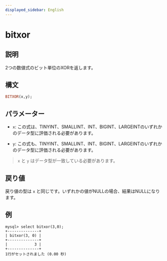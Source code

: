 ```yaml
---
displayed_sidebar: English
---
```



# bitxor

## 説明

2つの数値式のビット単位のXORを返します。

## 構文

```Haskell
BITXOR(x,y);
```

## パラメーター

- `x`: この式は、TINYINT、SMALLINT、INT、BIGINT、LARGEINTのいずれかのデータ型に評価される必要があります。

- `y`: この式も、TINYINT、SMALLINT、INT、BIGINT、LARGEINTのいずれかのデータ型に評価される必要があります。

> `x` と `y` はデータ型が一致している必要があります。

## 戻り値

戻り値の型は `x` と同じです。いずれかの値がNULLの場合、結果はNULLになります。

## 例

```Plain Text
mysql> select bitxor(3,0);
+--------------+
| bitxor(3, 0) |
+--------------+
|            3 |
+--------------+
1行がセットされました (0.00 秒)
```
